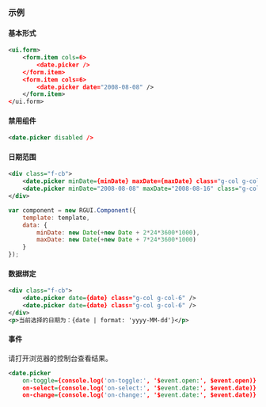 ### 示例
#### 基本形式

<div class="m-example"></div>

```xml
<ui.form>
    <form.item cols=6>
        <date.picker />
    </form.item>
    <form.item cols=6>
        <date.picker date="2008-08-08" />
    </form.item>
</ui.form>
```

#### 禁用组件

<div class="m-example"></div>

```xml
<date.picker disabled />
```

#### 日期范围

<div class="m-example"></div>

```xml
<div class="f-cb">
    <date.picker minDate={minDate} maxDate={maxDate} class="g-col g-col-6" />
    <date.picker minDate="2008-08-08" maxDate="2008-08-16" class="g-col g-col-6" />
</div>
```

```javascript
var component = new RGUI.Component({
    template: template,
    data: {
        minDate: new Date(+new Date + 2*24*3600*1000),
        maxDate: new Date(+new Date + 7*24*3600*1000)
    }
});
```

#### 数据绑定

<div class="m-example"></div>

```xml
<div class="f-cb">
    <date.picker date={date} class="g-col g-col-6" />
    <date.picker date={date} class="g-col g-col-6" />
</div>
<p>当前选择的日期为：{date | format: 'yyyy-MM-dd'}</p>
```

#### 事件

请打开浏览器的控制台查看结果。

<div class="m-example"></div>

```xml
<date.picker
    on-toggle={console.log('on-toggle:', '$event.open:', $event.open)}
    on-select={console.log('on-select:', '$event.date:', $event.date)}
    on-change={console.log('on-change:', '$event.date:', $event.date)} />
```